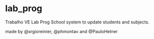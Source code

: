 # lab_prog
Trabalho VE Lab Prog
School system to update students and subjects.

made by @srgioreinier, @phmontav and @PauloHelner
